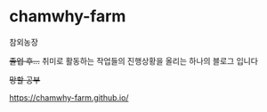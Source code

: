 # chamwhy-farm

참외농장

~~졸업 후...~~ 취미로 활동하는 작업들의 진행상황을 올리는 하나의 블로그 입니다

~~망할 공부~~

https://chamwhy-farm.github.io/
